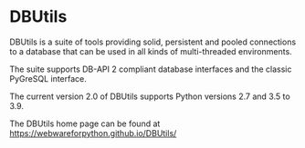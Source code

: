 DBUtils
=======

DBUtils is a suite of tools providing solid, persistent and pooled connections
to a database that can be used in all kinds of multi-threaded environments.

The suite supports DB-API 2 compliant database interfaces
and the classic PyGreSQL interface.

The current version 2.0 of DBUtils supports Python versions 2.7 and 3.5 to 3.9.

The DBUtils home page can be found at https://webwareforpython.github.io/DBUtils/
